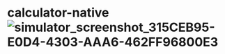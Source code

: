 # calculator-native![simulator_screenshot_315CEB95-E0D4-4303-AAA6-462FF96800E3](https://user-images.githubusercontent.com/58904133/181810782-f3d65e73-ba5a-4efa-9c15-84b47bb87cdb.png)
